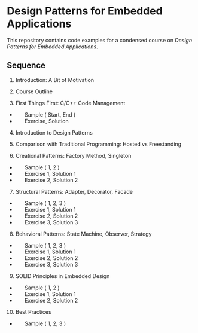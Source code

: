 # Design Patterns for Embedded Applications

This repository contains code examples for a condensed course on *Design Patterns for Embedded Applications*.



## Sequence

  01. Introduction: A Bit of Motivation
  02. Course Outline

  03. First Things First: C/C++ Code Management
  * &nbsp; &nbsp; &nbsp;   Sample ( Start, End )
  * &nbsp; &nbsp; &nbsp;   Exercise, Solution

  04. Introduction to Design Patterns
  05. Comparison with Traditional Programming: Hosted vs Freestanding
  
  06. Creational Patterns: Factory Method, Singleton
  * &nbsp; &nbsp; &nbsp;   Sample ( 1, 2 )
  * &nbsp; &nbsp; &nbsp;   Exercise 1, Solution 1
  * &nbsp; &nbsp; &nbsp;   Exercise 2, Solution 2

  07. Structural Patterns: Adapter, Decorator, Facade
  * &nbsp; &nbsp; &nbsp;   Sample ( 1, 2, 3 )
  * &nbsp; &nbsp; &nbsp;   Exercise 1, Solution 1
  * &nbsp; &nbsp; &nbsp;   Exercise 2, Solution 2
  * &nbsp; &nbsp; &nbsp;   Exercise 3, Solution 3
  
  08. Behavioral Patterns: State Machine, Observer, Strategy
  * &nbsp; &nbsp; &nbsp;   Sample ( 1, 2, 3 )
  * &nbsp; &nbsp; &nbsp;   Exercise 1, Solution 1
  * &nbsp; &nbsp; &nbsp;   Exercise 2, Solution 2
  * &nbsp; &nbsp; &nbsp;   Exercise 3, Solution 3 
  
  09. SOLID Principles in Embedded Design
  * &nbsp; &nbsp; &nbsp;   Sample ( 1, 2 )
  * &nbsp; &nbsp; &nbsp;   Exercise 1, Solution 1
  * &nbsp; &nbsp; &nbsp;   Exercise 2, Solution 2
  
  10. Best Practices
  * &nbsp; &nbsp; &nbsp;   Sample ( 1, 2, 3 )




  